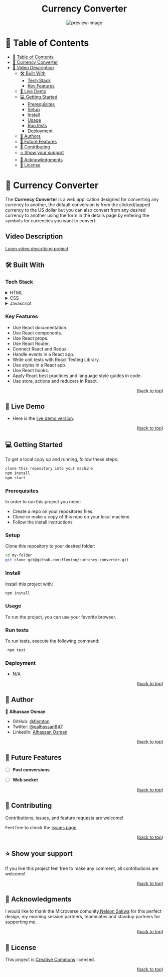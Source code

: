 <a name="readme-top"></a>


<div align="center">

  <h1><b>Currency Converter</b></h1>
  <img src="./preview.png" alt="preview-image">

</div>

<!-- TABLE OF CONTENTS -->

# 📗 Table of Contents

- [📗 Table of Contents](#-table-of-contents)
- [📖 Currency Converter](#about-project)
- [📖 Video Description](#vid-desc)
  - [🛠 Built With ](#-built-with)
    - [Tech Stack ](#tech-stack)
    - [Key Features ](#key-features)
  - [🚀 Live Demo ](#-live-demo-)
  - [💻 Getting Started ](#-getting-started)
    - [Prerequisites](#prerequisites)
    - [Setup](#setup)
    - [Install](#install)
    - [Usage](#usage)
    - [Run tests](#run-tests)
    - [Deployment](#deployment)
  - [👥 Authors ](#-authors-)
  - [🔭 Future Features ](#-future-features)
  - [🤝 Contributing ](#-contributing-)
  - [⭐️ Show your support ](#️-show-your-support)
  - [🙏 Acknowledgments ](#-acknowledgments)
  - [📝 License ](#-license)

<!-- PROJECT DESCRIPTION -->

# 📖 Currency Converter<a name="about-project"></a>

The **Currency Converter** is a web application designed for converting any currency to another, the default conversion is from the clicked/tapped currency to the US dollar but you can also convert from any desired currency to another using the form in the details page by entering the symbols for currencies you want to convert.

## Video Description <a name="vid-desc">
[Loom video describing project](https://www.loom.com/share/)

## 🛠 Built With <a name="built-with"></a>

### Tech Stack <a name="tech-stack"></a>


<details>
  <summary>HTML</summary>
  <ul>
    <li>HTML</li>
  </ul>
</details>

<details>
  <summary>CSS</summary>
  <ul>
    <li>CSS</li>
  </ul>
</details>

<details>
  <summary>Javascript</summary>
  <ul>
    <li>Javascript</li>
  </ul>
</details>

<!-- Features -->

### Key Features <a name="key-features"></a>

- Use React documentation.
- Use React components.
- Use React props.
- Use React Router.
- Connect React and Redux.
- Handle events in a React app.
- Write unit tests with React Testing Library.
- Use styles in a React app.
- Use React hooks.
- Apply React best practices and language style guides in code.
- Use store, actions and reducers in React.

<p align="right">(<a href="#readme-top">back to top</a>)</p>

<!-- LIVE DEMO -->

## 🚀 Live Demo <a name="live-demo"></a>

- Here is the [live demo version](https://converter-gop9.onrender.com/).

<p align="right">(<a href="#readme-top">back to top</a>)</p>

<!-- GETTING STARTED -->

## 💻 Getting Started <a name="getting-started"></a>

To get a local copy up and running, follow these steps:

 ```bash
 clone this repository into your machine
 npm install
 npm start
```

### Prerequisites

In order to run this project you need:

- Create a repo on your repositores files.
- Clone or make a copy of this repo on your local machine.
- Follow the install instructions

### Setup

Clone this repository to your desired folder:
 
 ```bash
 cd my-folder
 git clone git@github.com:flemton/currency-converter.git
```

### Install

Install this project with:

 ```bash
 npm install
```

### Usage

To run the project, you can use your favorite browser.


### Run tests

To run tests, execute the following command:

```bash
 npm test
```

### Deployment

- N/A

<p align="right">(<a href="#readme-top">back to top</a>)</p>

<!-- AUTHORS -->

## 👥 Author <a name="authors"></a>

👤 **Alhassan Osman**

- GitHub: [@flemton](https://github.com/flemton)
- Twitter: [@oalhassan847](https://twitter.com/oalhassan847)
- LinkedIn: [Alhassan Osman](https://www.linkedin.com/in/newtongh/)

<p align="right">(<a href="#readme-top">back to top</a>)</p>

<!-- FUTURE FEATURES -->

## 🔭 Future Features <a name="future-features"></a>


- [ ] **Past conversions**
- [ ] **Web socket**


<p align="right">(<a href="#readme-top">back to top</a>)</p>

<!-- CONTRIBUTING -->

## 🤝 Contributing <a name="contributing"></a>

Contributions, issues, and feature requests are welcome!

Feel free to check the [issues page](../../issues/).

<p align="right">(<a href="#readme-top">back to top</a>)</p>

<!-- SUPPORT -->

## ⭐️ Show your support <a name="support"></a>

If you like this project feel free to make any comment, all contributions are welcome!.

<p align="right">(<a href="#readme-top">back to top</a>)</p>

<!-- ACKNOWLEDGEMENTS -->

## 🙏 Acknowledgments <a name="acknowledgements"></a>

I would like to thank the Microverse comunity,[Nelson Sakwa](https://www.behance.net/sakwadesignstudio) for this perfect design, my morning session partners, teammates and standup partners for supporting me.

<p align="right">(<a href="#readme-top">back to top</a>)</p>

## 📝 License <a name="license"></a>

This project is [Creative Commons](https://creativecommons.org/licenses/by-nc/4.0/legalcode) licensed.

<a href="LICENSE.md">

<p align="right">(<a href="#readme-top">back to top</a>)</p>
